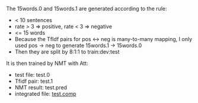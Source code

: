 The 15words.0 and 15words.1 are generated according to the rule:
* < 10 sentences
* rate > 3 => positive, rate < 3 => negative
* <= 15 words
* Because the TfIdf pairs for pos <-> neg is many-to-many mapping, I only used pos -> neg to generate 15words.1 -> 15words.0 
* Then they are split by 8:1:1 to train:dev:test

It is then trained by NMT with Att:
* test file: test.0
* Tfidf pair: test.1
* NMT result: test.pred
* integrated file: [test.comp](test.comp)

